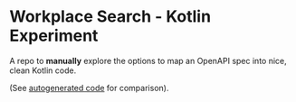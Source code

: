 # Workplace Search - Kotlin Experiment

A repo to **manually** explore the options to map an OpenAPI spec into nice, clean Kotlin code.

(See [autogenerated code](https://github.com/mchernyavskaya/workplace-search-kotlin) for comparison).
